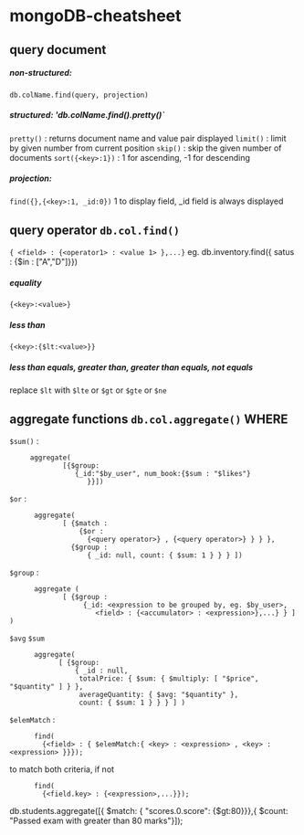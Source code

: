 # mongoDB-cheatsheet

## query document
##### non-structured: 
`db.colName.find(query, projection)`

##### structured: 'db.colName.find().pretty()` 
   `pretty()` : returns document name and value pair displayed
   `limit()` : limit by given number from current position
   `skip()` : skip the given number of documents
   `sort({<key>:1})` : 1 for ascending, -1 for descending
   
##### projection: 
`find({},{<key>:1, _id:0})`
   1 to display field, _id field is always displayed


## query operator `db.col.find()`
`{ <field> : {<operator1> : <value 1> },...}`
eg. db.inventory.find({ satus : {$in : ["A","D"]}})

##### equality
`{<key>:<value>}`

##### less than
`{<key>:{$lt:<value>}}`

##### less than equals, greater than, greater than equals, not equals
replace `$lt` with `$lte` or `$gt` or `$gte` or `$ne`

## aggregate functions `db.col.aggregate()` WHERE 

`$sum()` : 
```
     aggregate(
             [{$group: 
                {_id:"$by_user", num_book:{$sum : "$likes"}
                   }}])
```                   
`$or` : 
```
      aggregate(
             [ {$match :
                 {$or :
                   {<query operator>} , {<query operator>} } } },  
               {$group :
                   { _id: null, count: { $sum: 1 } } } ])
```
`$group` :
```
      aggregate (
             [ {$group :
                  {_id: <expression to be grouped by, eg. $by_user>,
                     <field> : {<accumulator> : <expression>},...} } ] )                
```
`$avg` `$sum`
```
      aggregate(
            [ {$group:
                { _id : null,
                 totalPrice: { $sum: { $multiply: [ "$price", "$quantity" ] } },
                 averageQuantity: { $avg: "$quantity" }, 
                 count: { $sum: 1 } } } ] )
```
`$elemMatch` :
```
      find( 
        {<field> : { $elemMatch:{ <key> : <expression> , <key> : <expression> }}});
```
to match both criteria, if not
```
      find( 
        {<field.key> : {<expression>,...}});
```
 
 db.students.aggregate([{ $match: { "scores.0.score": {$gt:80}}},{ $count: "Passed exam with greater than 80 marks"}]);
